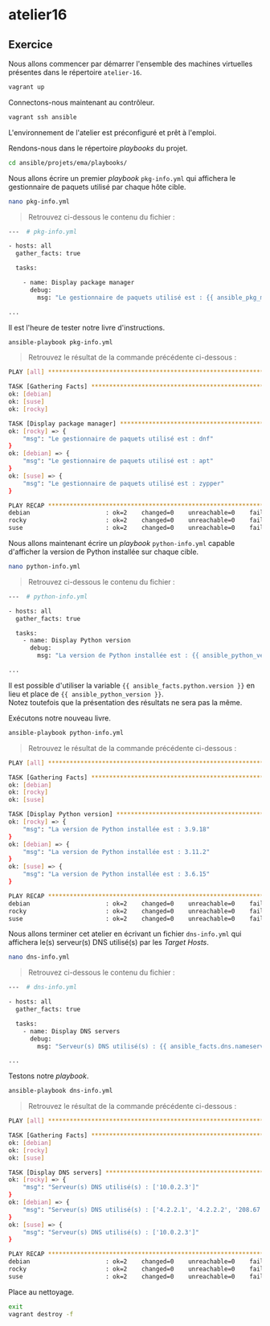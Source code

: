 # atelier16

## Exercice

Nous allons commencer par démarrer l'ensemble des machines virtuelles présentes dans le répertoire `atelier-16`.

```sh
vagrant up
```

Connectons-nous maintenant au contrôleur.

```sh
vagrant ssh ansible
```

L'environnement de l'atelier est préconfiguré et prêt à l'emploi.

Rendons-nous dans le répertoire *playbooks* du projet.

```sh
cd ansible/projets/ema/playbooks/
```

Nous allons écrire un premier *playbook* `pkg-info.yml` qui affichera le gestionnaire de paquets utilisé par chaque hôte cible.

```sh
nano pkg-info.yml
```

> Retrouvez ci-dessous le contenu du fichier :

```sh
---  # pkg-info.yml

- hosts: all
  gather_facts: true

  tasks:

    - name: Display package manager
      debug:
        msg: "Le gestionnaire de paquets utilisé est : {{ ansible_pkg_mgr }}"

...
```

Il est l'heure de tester notre livre d'instructions.

```sh
ansible-playbook pkg-info.yml
```

> Retrouvez le résultat de la commande précédente ci-dessous :

```sh
PLAY [all] *********************************************************************************************************************************************************************************************************************************

TASK [Gathering Facts] *********************************************************************************************************************************************************************************************************************
ok: [debian]
ok: [suse]
ok: [rocky]

TASK [Display package manager] *************************************************************************************************************************************************************************************************************
ok: [rocky] => {
    "msg": "Le gestionnaire de paquets utilisé est : dnf"
}
ok: [debian] => {
    "msg": "Le gestionnaire de paquets utilisé est : apt"
}
ok: [suse] => {
    "msg": "Le gestionnaire de paquets utilisé est : zypper"
}

PLAY RECAP *********************************************************************************************************************************************************************************************************************************
debian                     : ok=2    changed=0    unreachable=0    failed=0    skipped=0    rescued=0    ignored=0
rocky                      : ok=2    changed=0    unreachable=0    failed=0    skipped=0    rescued=0    ignored=0
suse                       : ok=2    changed=0    unreachable=0    failed=0    skipped=0    rescued=0    ignored=0
```

Nous allons maintenant écrire un *playbook* `python-info.yml` capable d'afficher la version de Python installée sur chaque cible.

```sh
nano python-info.yml
```

> Retrouvez ci-dessous le contenu du fichier :

```sh
---  # python-info.yml

- hosts: all
  gather_facts: true

  tasks:
    - name: Display Python version
      debug:
        msg: "La version de Python installée est : {{ ansible_python_version }}"

...
```

Il est possible d'utiliser la variable `{{ ansible_facts.python.version }}` en lieu et place de `{{ ansible_python_version }}`.  
Notez toutefois que la présentation des résultats ne sera pas la même.

Exécutons notre nouveau livre.

```sh
ansible-playbook python-info.yml
```

> Retrouvez le résultat de la commande précédente ci-dessous :

```sh
PLAY [all] *********************************************************************************************************************************************************************************************************************************

TASK [Gathering Facts] *********************************************************************************************************************************************************************************************************************
ok: [debian]
ok: [rocky]
ok: [suse]

TASK [Display Python version] **************************************************************************************************************************************************************************************************************
ok: [rocky] => {
    "msg": "La version de Python installée est : 3.9.18"
}
ok: [debian] => {
    "msg": "La version de Python installée est : 3.11.2"
}
ok: [suse] => {
    "msg": "La version de Python installée est : 3.6.15"
}

PLAY RECAP *********************************************************************************************************************************************************************************************************************************
debian                     : ok=2    changed=0    unreachable=0    failed=0    skipped=0    rescued=0    ignored=0
rocky                      : ok=2    changed=0    unreachable=0    failed=0    skipped=0    rescued=0    ignored=0
suse                       : ok=2    changed=0    unreachable=0    failed=0    skipped=0    rescued=0    ignored=0
```

Nous allons terminer cet atelier en écrivant un fichier `dns-info.yml` qui affichera le(s) serveur(s) DNS utilisé(s) par les *Target Hosts*.

```sh
nano dns-info.yml
```

> Retrouvez ci-dessous le contenu du fichier :

```sh
---  # dns-info.yml

- hosts: all
  gather_facts: true

  tasks:
    - name: Display DNS servers
      debug:
        msg: "Serveur(s) DNS utilisé(s) : {{ ansible_facts.dns.nameservers }}"

...
```

Testons notre *playbook*.

```sh
ansible-playbook dns-info.yml
```

> Retrouvez le résultat de la commande précédente ci-dessous :

```sh
PLAY [all] *********************************************************************************************************************************************************************************************************************************

TASK [Gathering Facts] *********************************************************************************************************************************************************************************************************************
ok: [debian]
ok: [rocky]
ok: [suse]

TASK [Display DNS servers] *****************************************************************************************************************************************************************************************************************
ok: [rocky] => {
    "msg": "Serveur(s) DNS utilisé(s) : ['10.0.2.3']"
}
ok: [debian] => {
    "msg": "Serveur(s) DNS utilisé(s) : ['4.2.2.1', '4.2.2.2', '208.67.220.220']"
}
ok: [suse] => {
    "msg": "Serveur(s) DNS utilisé(s) : ['10.0.2.3']"
}

PLAY RECAP *********************************************************************************************************************************************************************************************************************************
debian                     : ok=2    changed=0    unreachable=0    failed=0    skipped=0    rescued=0    ignored=0
rocky                      : ok=2    changed=0    unreachable=0    failed=0    skipped=0    rescued=0    ignored=0
suse                       : ok=2    changed=0    unreachable=0    failed=0    skipped=0    rescued=0    ignored=0
```

Place au nettoyage.

```sh
exit
vagrant destroy -f
```
